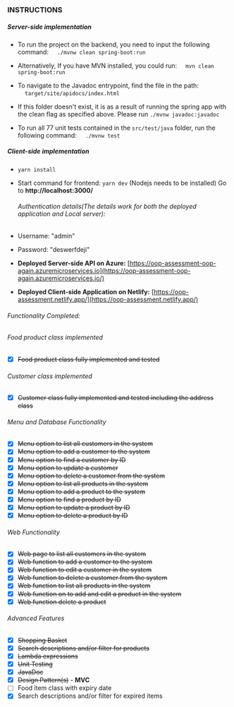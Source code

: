 ### INSTRUCTIONS
#####  Server-side implementation
- To run the project on the backend, you need to input the following command:
  &nbsp;&nbsp;&nbsp;&nbsp;`./mvnw clean spring-boot:run`

- Alternatively, If you have MVN installed, you could run:
  &nbsp;&nbsp;&nbsp;&nbsp;`mvn clean spring-boot:run`

- To navigate to the Javadoc entrypoint, find the file in the path:
  &nbsp;&nbsp;&nbsp;&nbsp;`target/site/apidocs/index.html`
- If this folder doesn't exist, it is as a result of running the spring app with the clean flag as specified above. Please run `./mvnw javadoc:javadoc`

- To run all 77 unit tests contained in the `src/test/java` folder, run the following command:
  &nbsp;&nbsp;&nbsp;&nbsp;`./mvnw test`

#####  Client-side implementation
- `yarn install`
- Start command for frontend: `yarn dev` (Nodejs needs to be installed) Go to **http://localhost:3000/**

  ######  Authentication details(The details work for both the deployed application and Local server):

- Username: "admin"
- Password: "deswerfdeji"

- **Deployed Server-side API on Azure:** [https://oop-assessment-oop-again.azuremicroservices.io](https://oop-assessment-oop-again.azuremicroservices.io/)
- **Deployed Client-side  Application on Netlify:** [https://oop-assessment.netlify.app/](https://oop-assessment.netlify.app/)


###### Functionality Completed:

###### Food product class implemented

- [x] ~~Food product class fully implemented and tested~~

###### Customer class implemented

- [x] ~~Customer class fully implemented and tested including the address class~~

###### Menu and Database Functionality

- [x] ~~Menu option to list all customers in the system~~
- [x] ~~Menu option to add a customer to the system~~
- [x] ~~Menu option to find a customer by ID~~
- [x] ~~Menu option to update a customer~~
- [x] ~~Menu option to delete a customer from the system~~
- [x] ~~Menu option to list all products in the system~~
- [x] ~~Menu option to add a product to the system~~
- [x] ~~Menu option to find a product by ID~~
- [x] ~~Menu option to update a product by ID~~
- [x] ~~Menu option to delete a product by ID~~

###### Web Functionality

- [x] ~~Web page to list all customers in the system~~
- [x] ~~Web function to add a customer to the system~~
- [x] ~~Web function to edit a customer in the system~~
- [x] ~~Web function to delete a customer from the system~~
- [x] ~~Web function to list all products in the system~~
- [x] ~~Web function on to add and edit a product in the system~~
- [x] ~~Web function delete a product~~

###### Advanced Features

- [x] ~~Shopping Basket~~
- [x] ~~Search descriptions and/or filter for products~~
- [x] ~~Lambda expressions~~
- [x] ~~Unit Testing~~
- [x] ~~JavaDoc~~
- [x] ~~Design Pattern(s)~~ - **MVC**
- [ ] Food item class with expiry date
- [x] Search descriptions and/or filter for expired items
